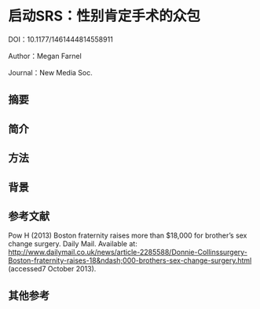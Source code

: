 # 启动SRS：性别肯定手术的众包

DOI：10.1177/1461444814558911

Author：Megan Farnel

Journal：New Media Soc.

## 摘要



## 简介





## 方法





## 背景



## 参考文献

[^Ahmed S (2004)]: Affective economies. Social Text 22(2): 117–139.

[^Ahmed S (2010)]: The Promise of Happiness. Durham, NC: Duke University Press.
[^Altadonna A (2012)]: Making the Cut. Kickstarter. Available at: https://www.kickstarter.com/projects/382678143/making-the-cut-0
[^Barshad A (2013)]: Thanks to Kickstarter, Zach Braff finally has millions of dollars. Grantland. Available at: http://grantland.com/hollywood-prospectus/thanks-to-kickstarter-zach-brafffinally-has-millions-of-dollars/ (accessed 13 February 2014).

[^Berg A (2013)]: Trans performance artist crowdfunds surgery. Huffington Post Live. Available at:http://live.huffingtonpost.com/r/segment/trans-performance-artist-crowdfunds-surgery/528ba8b702a7605a5c000964 (accessed 12 December 2013).

[^Borch C (2009) ]:Body to body: on the political anatomy of crowds. Sociological Theory 27(3):271–290.
[^Brothers of a Boston Fraternity-FTM: Top Surgery (2013)]: Indiegogo. Available at: http://www.indiegogo.com/projects/brothers-of-a-boston-fraternity-ftm-top-surgery?c=homehttp%3A%2F%2Fjimcollinsfoundation.org%2F (accessed 12 July 2013). 
[^Butler J (2010)]: Frames of War: When Is Life Grievable? New York: Verso. 
[^Butler J (2011)]: Bodies in Alliance and the Politics of the Street. European Institute for ProgressiveCultural Policies (EIPCP). Available at: www.eipcp.net/transversal/1011/butler/en (accessed1 October 2011).
[^Butsch R (2008)]: The Citizen Audience: Crowds, Publics and Individuals. New York: Routledge.
[^Chin B, Jones B, McNutt M, et al. (2014)]: Veronica Mars and crowd funding. TransformativeWorks and Cultures 15. Available at: http://dx.doi.org/10.3983/twc.2014.0519 (accessed 22 April 2014).
[^Christine (2013)]: New Campaigner Dashboard: Perks. Indiegogo, 7 October. Available at: http://support.indiegogo.com/entries/27258718-New-Campaigner-Dashboard-Perks
[^Crawford LC (2008)]: Transgender without organs? Mobilizing a geo-affective theory of gendermodification. Women’s Studies Quarterly 36(3–4): 127–143.
[^Creating Your Campaign (2014)]: Indiegogo. Available at: http://go.indiegogo.com/playbook/lifecycle-phase/setting-up-your-campaign (accessed 2 May 2014).
[^Epstein E (2013)]: Fraternity raises money for transgender brother’s surgery. MSN News. Available at:http://news.msn.com/us/fraternity-raises-money-for-transgender-brothers-surgery (accessed28 March 2014).
[^Evans L (2013)]: Transgender performance artist crowdfunds gender reassignment surgery.Gothamist. Available at: http://gothamist.com/2013/11/18/transgender_performance_artist_crow.php (accessed 22 November 2013).
[^Fees (2014)]: YouCaring. Available at: http://www.youcaring.com/fees.aspx (accessed 29 December 2014).
[^Fraser N (1990)]: Rethinking the public sphere: a contribution to the critique of actually existingdemocracy. Social Text 25–26: 56–80.
[^Goalen K (2011)]: Owning up: exploring the Kickstarter restaurant. Gastronomica: The Journal of Food and Culture 11(4): 93–98.
[^Gobble M (2012)]: Everyone is a venture capitalist: the new age of crowdfunding. ResearchTechnology Management 55(4): 4–7.
[^Gutiérrez P (2013)]: Kickstarter: fan empowerment or exploitation? Metro 177: 101–102.
[^Halberstam J (2005)]: In a Queer Time and Place: Transgender Bodies, Subcultural Lives. NewYork: New York University Press.
[^Heyes CJ (2007)]: Self Transformations: Foucault, Ethics and Normalized Bodies. New York:Oxford University Press.
[^Indiegogo (2014)]: About Us. Available at: http://www.indiegogo.com/about/our-story
[^Irving D (2013)]: Normalized transgressions: legitimizing the transsexual body. In: StrykerS and Aizura AZ (eds) The Transgender Studies Reader 2. New York: Routledge, pp.15–29.
[^Kickstarter (2013)]: What is Kickstarter? Available at: http://www.kickstarter.com/hello?ref=nav
[^Killerman S (2012)]: What does the asterisk in trans* stand for? And why should I use it? It’sPronounced Metrosexual. Available at: http://itspronouncedmetrosexual.com/2012/05/whatdoes-the-asterisk-in-trans-stand-for/ (accessed 5 January 2015).
[^Lawson R (2013)]: Anyone know of a better charity than the ‘Veronica Mars’ movie? TheWire. Available at: http://www.thewire.com/entertainment/2013/03/kickstarter-kind-ofannoying-isnt-it/63060/ (accessed 24 March 2013).
[^Light B, Fletcher G and Adam A (2008)]: Gay men, Gaydar and the commodification of difference. Information Technology & People 21(3): 300–314.
[^Lindsay B (2013)]: Boston fraternity raises money for trans brother. Out Magazine. Available at: www.out.com/entertainment/popnography/2013/02/25/boston-fraternity-raises-moneytrans-brother (accessed 29 October 2013).
[^Magnet S (2007)]: Feminist sexualities, race and the Internet: an investigation of suicidegirls.com.New Media & Society 9(4): 577–602.
[^Marwick A and boyd d (2011)]: I tweet honestly, I tweet passionately: twitter users, context collapse and the imagined audience. New Media & Society 13(1): 114–133.
[^Nayfack S (2013)]: KickStartHer. YouCaring. Available at: http://www.youcaring.com/medicalfundraiser/kickstarther/103050
[^Papacharissi Z (2012)]: Without you, I’m nothing: performances of the self on Twitter. International Journal of Communication 6: 1989–2006.

Pow H (2013) Boston fraternity raises more than $18,000 for brother’s sex change surgery. Daily Mail. Available at: http://www.dailymail.co.uk/news/article-2285588/Donnie-Collinssurgery-Boston-fraternity-raises-18&ndash;000-brothers-sex-change-surgery.html (accessed7 October 2013).

[^Raun T (2014)]: Video blogging as a vehicle of transformation: exploring the intersection betweentrans identity and information technology. International Journal of Cultural Studies. Epub ahead of print 16 January. DOI: 10.1177/1367877913513696.
[^Shusterman R (1999)]: Somaesthetics: a disciplinary protocol. Journal of Aesthetics and ArtCriticism 57(3) 299–313.
[^Stage C (2013)]: The online crowd: a contradiction in terms? On the potentials of Gustave Le Bon’scrowd psychology in an analysis of affective blogging. Distinktion: Scandinavian Journal of Social Theory 14(2): 211–226.
[^Steinbock E (2012)]: The violence of the cut: transsexual homeopathy and cinematic aesthetics.In: Gender Initiativkolleg Wien (ed.) Gewalt und Handlungsmacht: Queer Feministische Perspektiven. New York: Campus Publication, pp. 154–171.
[^Stryker S and Sullivan N (2009)]: King’s member, queen’s body: transsexual surgery, self-demandamputation and the somatechnics of sovereign power. In: Sullivan N and Murray S (eds)Somatechnics: Queering the Technologisation of Bodies. Burlington, VT: Ashgate, pp. 49–63.
[^Sullivan N and Murray S (2009)]: Introduction. In: Sullivan N and Murray S (eds) Somatechnics:Queering the Technologisation of Bodies. Burlington, VT: Ashgate, pp. 1–10.
[^Warner M (2002)]: Publics and counter publics. Public Culture 14(1): 49–90.
[^Winter M (2013)]: Fraternity raises $16k for transgender member’s surgery. USA Today. Available at: http://www.usatoday.com/story/news/nation/2013/02/27/boston-fraternity-pays-transgender-surgery/1952269/ (accessed 13 January 2014).
[^YouCaring (2014)]: Available at: http://www.youcaring.com

## 其他参考

